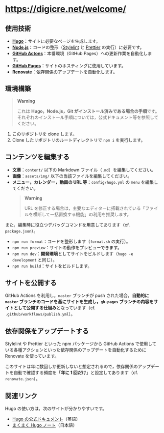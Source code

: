 # <https://digicre.net/welcome/>

## 使用技術

- **[Hugo](https://gohugo.io/)**：サイトに必要なページを生成します。
- **[Node.js](https://nodejs.org/)**：コードの整形（[Stylelint](https://stylelint.io/) と [Prettier](https://prettier.io/) の実行）に必要です。
- **[GitHub Actons](https://github.com/features/actions)**：本番環境（GitHub Pages）への更新作業を自動化します。
- **[GitHub Pages](https://pages.github.com/)**：サイトのホスティングに使用しています。
- **[Renovate](https://www.mend.io/renovate/)**：依存関係のアップデートを自動化します。

## 環境構築

> **Warning**
>
> これは **Hugo，Node.js，Git がインストール済みである場合の手順**です。それぞれのインストール手順については，公式ドキュメント等を参照してください。

1. このリポジトリを clone します。
2. Clone したリポジトリのルートディレクトリで `npm i` を実行します。

## コンテンツを編集する

- **文章**：`content/` 以下の Markdown ファイル（`.md`）を編集してください。
- **画像**：`assets/img/` 以下の当該ファイルを編集してください。
- **メニュー，カレンダー，動画の URL 等**：`config/hugo.yml` の `menu` を編集してください。
  > **Warning**
  >
  > URL を修正する場合は，主要なエディターに搭載されている「ファイルを横断して一括置換する機能」の利用を推奨します。

また，編集時に役立つデバッグコマンドを用意してあります（cf. `package.json`）。

- `npm run format`：コードを整形します（`format.sh` の実行）。
- `npm run preview`：サイトの動作をプレビューできます。
- `npm run dev`：**開発環境**としてサイトをビルドします（`hugo -e development` と同じ）。
- `npm run build`：サイトをビルドします。

## サイトを公開する

GitHub Actions を利用し，`master` ブランチが push された場合，**自動的に `master` ブランチのコードを基にサイトを生成し，`gh-pages` ブランチの内容をサイトとして公開する仕組み**となっています（cf. `.github/workflows/publish.yml`）。

## 依存関係をアップデートする

Stylelint や Prettier といった npm パッケージから GitHub Actions で使用している各種アクションといった依存関係のアップデートを自動化するために Renovate を使っています。

このサイトは年に数回しか更新しないと想定されるので，依存関係のアップデートを自動で確認する頻度を「**年に 1 回だけ**」と設定してあります（cf. `renovate.json`）。

## 関連リンク

Hugo の使い方は，次のサイトが分かりやすいです。

- [Hugo の公式ドキュメント](https://gohugo.io/documentation/)（英語）
- [まくまく Hugo ノート](https://maku77.github.io/hugo/)（日本語）
